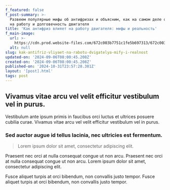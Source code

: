 ```yaml
---
f_featured: false
f_post-summary: >-
  Развеем популярные мифы об антифризах и объясним, как на самом деле они влияют
  на работу и долговечность двигателя
title: 'Как антифриз влияет на работу двигателя: мифы и реальность'
f_main-image:
  url: >-
    https://cdn.prod.website-files.com/672c003b7751c1fe5b697313/672c003b7751c1fe5b69744d_post-10.jpg
  alt: null
slug: kak-antifriz-vliyaet-na-rabotu-dvigatelya-mify-i-realnost
updated-on: '2024-09-06T08:00:45.208Z'
created-on: '2024-09-06T08:00:45.208Z'
published-on: '2024-10-31T23:57:28.381Z'
layout: '[post].html'
tags: post
---
```


Vivamus vitae arcu vel velit efficitur vestibulum vel in purus.
---------------------------------------------------------------

Vestibulum ante ipsum primis in faucibus orci luctus et ultrices posuere cubilia curae. Vivamus vitae arcu vel velit efficitur vestibulum vel in purus.

### Sed auctor augue id tellus lacinia, nec ultricies est fermentum.

> Lorem ipsum dolor sit amet, consectetur adipiscing elit.

Praesent nec orci at nulla consequat congue ut non arcu. Praesent nec orci at nulla consequat congue ut non arcu. Lorem ipsum dolor sit amet, consectetur adipiscing elit.

Fusce aliquet turpis at orci bibendum, non convallis justo tempor. Fusce aliquet turpis at orci bibendum, non convallis justo tempor.
